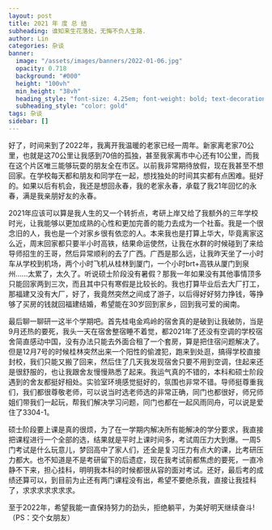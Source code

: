 ```yaml
---
layout: post
title: 2021 年 度 总 结
subheading: 谁知来生花落处，无悔不负人生路.
author: Lin
categories: 杂谈
banner:
  image: "/assets/images/banners/2022-01-06.jpg"
  opacity: 0.718
  background: "#000"
  height: "100vh"
  min_height: "38vh"
  heading_style: "font-size: 4.25em; font-weight: bold; text-decoration: underline"
  subheading_style: "color: gold"
tags: 杂谈 
sidebar: []
---
```

  好了，时间来到了2022年，我离开我温暖的老家已经一周年。新家离老家70公里，也就是这70公里让我感到70倍的孤独，甚至我家离市中心还有10公里，而我在这个片区唯三能够玩耍的朋友全在市区。以前我非常期待放假，现在我甚至不想回家。在学校每天都和朋友和同学在一起，想找独处的时间其实都有点困难。挺好的。如果以后有机会，我还是想回永春，我的老家永春，承载了我21年回忆的永春，满是我亲朋好友的永春。

​	2021年应该可以算是我人生的又一个转折点，考研上岸又给了我额外的三年学校时光，让我能够以更加成熟的心性和更加完善的能力去成为一个社畜。我是一个很念旧的人，我也是一个对家乡很有依恋的人。本来我也是打算上华大，毕竟离家这么近，周末回家都只要半小时高铁，结果命运使然，让我在水群的时候碰到了来给导师招生的王哥，然后异常顺利的去了广西。广西是那么远，让我昨天坐了一小时车从学校到机场，两个小时飞机从桂林到厦门，一个小时brt+高铁从厦门到泉州......太累了，太久了。听说硕士阶段没有暑假？那我一年如果没有其他事情顶多只能回家两到三次，而且其中只有寒假是比较长的。我也打算毕业后去大厂打工，那福建又没有大厂，好了，我竟然突然之间成了游子，以后得好好努力挣钱，等挣够了买房的钱就回福建结婚，希望能在30岁回到家乡，回到我可爱的闽南。

​	最后聊一聊研一这半个学期吧。首先桂电金鸡岭的宿舍真的是破到让我破防，当是9月还热的要死，我头一天在宿舍整宿睡不着觉，都2021年了还没有空调的学校宿舍简直感动中国，没有办法只能去外面合租了一个套房，算是把住宿问题解决了。但是12月7号的时候桂林突然出来一个阳性的偷渡犯，跑来到处逛，搞得学校直接封校，我们只能又搬了回来，然后住了几天我发现宿舍只要不用到空调，住起来还是很舒服的，也让我跟舍友慢慢熟悉了起来。我运气真的不错的，本科和硕士阶段遇到的舍友都挺好相处。实验室环境感觉挺好的，氛围也非常不错。导师挺尊重我们，我们都很尊敬老师，可以说当时选老师选的非常正确，同门也都很好，师兄师姐们带我们一起玩，帮我们解决学习问题，同门也都在一起风雨同舟，可以说是爱住了3304-1。

​	硕士阶段要上课是真的很烦，为了在一学期内解决所有能解决的学分要求，我直接把课程进行一个全部的选，结果就是平时上课时间多，考试周压力大到爆。一周5门考试是什么玩意儿，梦回高中了家人们，还全是复习压力有点大的课，比考研压力都大。也不知道是不是考研留下的后遗症，现在我考试前都焦虑的要死，一直冷静不下来，担心挂科，明明我本科的时候都很从容的面对考试。还好，最后考的成绩还算可以，到目前为止还有两门课程没有出，希望不要绝杀我，直接让我挂科了，求求求求求求求。

​	至于2022年，希望我能一直保持努力的劲头，拒绝躺平，为美好明天继续奋斗!	（PS：交个女朋友）

​	

